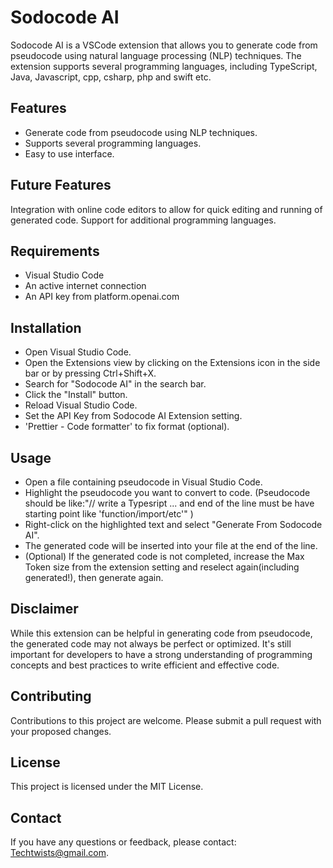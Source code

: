 # Sodocode AI

Sodocode AI is a VSCode extension that allows you to generate code from pseudocode using natural language processing (NLP) techniques. The extension supports several programming languages, including TypeScript, Java, Javascript, cpp, csharp, php and swift etc.

## Features

* Generate code from pseudocode using NLP techniques.
* Supports several programming languages.
* Easy to use interface.

## Future Features

Integration with online code editors to allow for quick editing and running of generated code.
Support for additional programming languages.

## Requirements

* Visual Studio Code
* An active internet connection
* An API key from platform.openai.com

## Installation

* Open Visual Studio Code.
* Open the Extensions view by clicking on the Extensions icon in the side bar or by pressing Ctrl+Shift+X.
* Search for "Sodocode AI" in the search bar.
* Click the "Install" button.
* Reload Visual Studio Code.
* Set the API Key from Sodocode AI Extension setting.
* 'Prettier - Code formatter' to fix format (optional).


## Usage

* Open a file containing pseudocode in Visual Studio Code.
* Highlight the pseudocode you want to convert to code.
(Pseudocode should be like:"// write a Typesript ... and end of the line must be have starting point like 'function/import/etc'" )
* Right-click on the highlighted text and select "Generate From Sodocode AI".
* The generated code will be inserted into your file at the end of the line.
* (Optional) If the generated code is not completed, increase the Max Token size from the extension setting and reselect again(including generated!), then generate again.

## Disclaimer

While this extension can be helpful in generating code from pseudocode, the generated code may not always be perfect or optimized. It's still important for developers to have a strong understanding of programming concepts and best practices to write efficient and effective code.

## Contributing

Contributions to this project are welcome. Please submit a pull request with your proposed changes.

## License

This project is licensed under the MIT License.

## Contact

If you have any questions or feedback, please contact: Techtwists@gmail.com.
